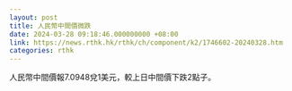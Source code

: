 ```yaml
---
layout: post
title: 人民幣中間價微跌
date: 2024-03-28 09:18:46.000000000 +08:00
link: https://news.rthk.hk/rthk/ch/component/k2/1746602-20240328.htm
categories: rthk
---
```


人民幣中間價報7.0948兌1美元，較上日中間價下跌2點子。
